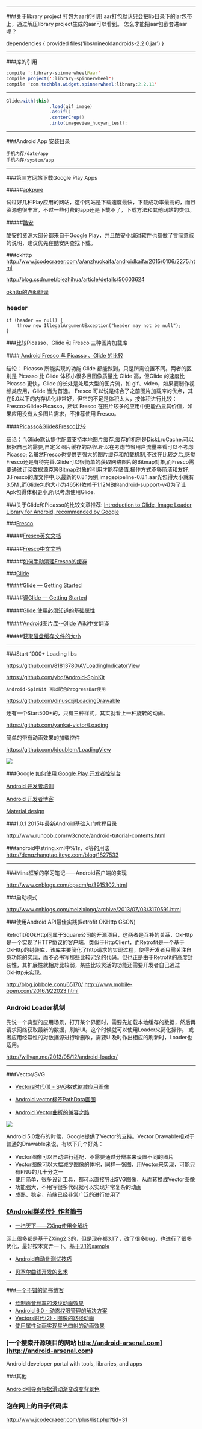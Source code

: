 -----------


###关于library project 打包为aar的引用 
aar打包默认只会把lib目录下的jar包带上，通过解压library project生成的aar可以看到。 
怎么才能把aar包嵌套进aar呢？ 

dependencies {
    provided files('libs/nineoldandroids-2.2.0.jar')
}

---------------------

###库的引用

```java
compile ':library-spinnerwheel@aar' 
compile project(':library-spinnerwheel') 
compile 'com.techbla.widget.spinnerwheel:library:2.2.11' 
```
--------
```java
Glide.with(this)
		        .load(gif_image)
		        .asGif()
		        .centerCrop()
		        .into(imageview_huoyan_test);
```
--------

###Android App 安装目录

```
手机内存/date/app 
手机内存/system/app 
```

--------


###第三方网站下载Google Play Apps

#####[apkpure](https://apkpure.com)

试过好几种Play应用的网站，这个网站是下载速度最快，下载成功率最高的，而且资源也很丰富，不过一些付费的app还是下载不了，下载方法和其他网站的类似。

#####[酷安](http://www.coolapk.com)

酷安的资源大部分都来自于Google Play，并且酷安小编对软件也都做了言简意赅的说明，建议优先在酷安网查找下载。



###okhttp 
http://www.jcodecraeer.com/a/anzhuokaifa/androidkaifa/2015/0106/2275.html 

http://blog.csdn.net/biezhihua/article/details/50603624 

[okhttp的Wiki翻译](http://www.sunofbeaches.com/archives/1777)

### header
```
if (header == null) {
    throw new IllegalArgumentException("header may not be null");
}
```



###比较Picasso、Glide 和 Fresco 三种图片加载库

####[ Android  Fresco 与 Picasso 、Glide 的比较](http://blog.qiji.tech/archives/6344)

结论：
Picasso 所能实现的功能 Glide 都能做到，只是所需设置不同。两者的区别是 Picasso 比 Glide 体积小很多且图像质量比 Glide 高，但Glide 的速度比 Picasso 更快，Glide 的长处是处理大型的图片流，如 gif、video，如果要制作视频类应用，Glide 当为首选。
Fresco 可以说是综合了之前图片加载库的优点，其在5.0以下的内存优化非常好，但它的不足是体积太大，按体积进行比较：Fresco>Glide>Picasso，所以 Fresco 在图片较多的应用中更能凸显其价值，如果应用没有太多图片需求，不推荐使用 Fresco。


####[Picasso&Glide&Fresco比较 ](http://mrljdx.com/2015/12/22/Picasso-Glide-Fresco%E6%AF%94%E8%BE%83/)

结论：
1.Glide默认提供配置支持本地图片缓存,缓存的机制是DiskLruCache.可以根据自己的需要,自定义图片缓存的路径.所以在考虑节省用户流量来看可以不考虑Picasso;
2.虽然Fresco也提供更强大的图片缓存和加载机制,不过在比较之后,感觉Fresco还是有待完善.Glide可以很简单的获取网络图片的Bitmap对象,而Fresco需要通过订阅数据源克隆Bitmap对象的引用才能存储值.操作方式不够简洁和友好.
3.Fresco的库文件中,以最新的0.8.1为例,imagepipeline-0.8.1.aar光包得大小就有3.5M ,而Glide包的大小为465K(依赖于1.12MB的android-support-v4)为了让Apk包得体积更小,所以考虑使用Glide.



###关于Glide和Picasso的比较文章推荐:
[Introduction to Glide, Image Loader Library for Android, recommended by Google](https://inthecheesefactory.com/blog/get-to-know-glide-recommended-by-google/en)


###[Fresco](https://github.com/facebook/fresco)

#####[Fresco英文文档](http://frescolib.org/docs)

#####[Fresco中文文档](http://www.fresco-cn.org/docs)

#####[如何手动清理Fresco的缓存](http://blog.csdn.net/biezhihua/article/details/49893323)


###[Glide](https://github.com/bumptech/glide)


#####[Glide — Getting Started](http://mrfu.me/2016/02/27/Glide_Getting_Started/)

#####[译Glide — Getting Started](http://mrfu.me/2016/02/27/Glide_Getting_Started/)

#####[Glide 使用必须知道的基础属性](http://www.jianshu.com/p/cfb3d467687d)

#####[Android图片库--Glide Wiki中文翻译 ](http://limuzhi.com/2016/01/24/Android%E5%9B%BE%E7%89%87%E5%BA%93-Glide/)

#####[获取磁盘缓存文件的大小](https://github.com/bumptech/glide/issues/789)


---------------------


###Start 1000+ Loading libs

https://github.com/81813780/AVLoadingIndicatorView

https://github.com/ybq/Android-SpinKit 
```
Android-SpinKit 可以配合ProgressBar使用
```

https://github.com/dinuscxj/LoadingDrawable

还有一个Start500+的，只有三种样式，其实就看上一种旋转的动画。

https://github.com/yankai-victor/Loading


简单的带有动画效果的加载控件

https://github.com/ldoublem/LoadingView

![](https://github.com/ldoublem/LoadingView/raw/master/screen/%E6%95%88%E6%9E%9C.gif)

###Google
[如何使用 Google Play 开发者控制台](https://support.google.com/googleplay/android-developer/answer/6112435?hl=zh-Hans)

[Android 开发者培训](https://developer.android.com/training/index.html)

[Android 开发者博客](http://android-developers.blogspot.com/)

[Material design ](https://material.google.com)

###1.0.1 2015年最新Android基础入门教程目录

http://www.runoob.com/w3cnote/android-tutorial-contents.html


###android中string.xml中%1$s、%1$d等的用法
http://dengzhangtao.iteye.com/blog/1827533


---------------------


###Mina框架的学习笔记——Android客户端的实现

http://www.cnblogs.com/cpacm/p/3915302.html


###启动模式

http://www.cnblogs.com/meizixiong/archive/2013/07/03/3170591.html




###使用Android API最佳实践(Retrofit OKHttp GSON)

Retrofit和OkHttp同属于Square公司的开源项目，这两者是互补的关系，OkHttp是一个实现了HTTP协议的客户端，类似于HttpClient，而Retrofit是一个基于OkHttp的封装库，该库主要简化了http请求的实现过程，使得开发者只需关注自身功能的实现，而不必书写那些比较冗余的代码。但也正是由于Retrofit的高度封装性，其扩展性就相对比较弱，某些比较灵活的功能还需要开发者自己通过OkHttp来实现。

http://blog.jobbole.com/65170/
http://www.mobile-open.com/2016/922023.html


### Android Loader机制 
先说一个典型的应用场景，打开某个界面时，需要先加载本地缓存的数据，然后再请求网络获取最新的数据，刷新UI。这个时候就可以使用Loader来简化操作。
或者应用经常性的对数据源进行增删改，需要UI及时作出相应的刷新时，Loader也适用。

http://willyan.me/2013/05/12/android-loader/

---------------------

###Vector/SVG

* [Vectors时代(1) - SVG格式缩减应用图像](http://www.jianshu.com/p/89879989895a)


* [Android vector标签PathData画图](http://www.cnblogs.com/yuhanghzsd/p/5466846.html)


* [Android Vector曲折的兼容之路](http://www.jianshu.com/p/e3614e7abc03)

![](http://upload-images.jianshu.io/upload_images/1176696-7befad5f7a754d6d.gif)

Android 5.0发布的时候，Google提供了Vector的支持。Vector Drawable相对于普通的Drawable来说，有以下几个好处：

* Vector图像可以自动进行适配，不需要通过分辨率来设置不同的图片
* Vector图像可以大幅减少图像的体积，同样一张图，用Vector来实现，可能只有PNG的几十分之一
* 使用简单，很多设计工具，都可以直接导出SVG图像，从而转换成Vector图像
* 功能强大，不用写很多代码就可以实现非常复杂的动画
* 成熟、稳定，前端已经非常广泛的进行使用了


### [《Android群英传》作者简书](http://www.jianshu.com/users/dfc0ed52c22b/latest_articles)

* [一扫天下——ZXing使用全解析](http://www.jianshu.com/p/4fe2fcfe3389)

​	网上很多都是基于ZXing2.3的，但是现在都3.1了，改了很多bug，也进行了很多优化，最好按本文弄一下。[基于3.1的sample](https://github.com/xuyisheng/ZXingLib)

* [Android自动化测试技巧](http://www.jianshu.com/p/1e42494ac1db)

* [贝塞尔曲线开发的艺术](http://www.jianshu.com/p/55c721887568)
---------------------


###[一个不错的简书博客](http://www.jianshu.com/p/780658b79227)

* [绘制声音频率的波纹动画效果](http://www.jianshu.com/p/e9d2bc36ada5)
* [Android 6.0 - 动态权限管理的解决方案 ](http://www.jianshu.com/p/dbe4d37731e6/)
* [Vectors时代(2) - 图像的路径动画](http://www.jianshu.com/p/94447fd2114b)
* [使用属性动画实现星光四射的动画效果](http://www.jianshu.com/p/520a0400aa7c)



### [一个搜索开源项目的网站 http://android-arsenal.com](http://android-arsenal.com)

Android developer portal with tools, libraries, and apps

###其他

[Android引导页根据滑动渐变改变背景色](http://www.jianshu.com/p/c795ad5bf6f4)


### 泡在网上的日子代码库
http://www.jcodecraeer.com/plus/list.php?tid=31